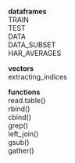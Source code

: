 **dataframes**  
TRAIN  
TEST   
DATA   
DATA_SUBSET   
HAR_AVERAGES  

**vectors**  
extracting_indices

**functions**  
read.table()  
rbind()  
cbind()  
grep()  
left_join()  
gsub()    
gather()  
